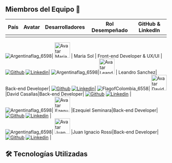 ## Miembros del Equipo 👥

| País | Avatar | Desarrolladores | Rol Desempeñado | GitHub & LinkedIn |
| ---- | ------ | --------------- | --------------- | ----------------- |
|      |

![Argentinaflag_6598](https://github.com/user-attachments/assets/ec9a8a4a-3b1c-4c17-880e-f55fbf0d8b2c)| <img width="48" height="48" src="https://avatars.githubusercontent.com/u/93354522?v=4" alt="Avatar Maria Sol" /> | Maria Sol | Front-end Developer & UX/UI | [![Github](https://github.com/user-attachments/assets/6eacb3b5-0962-4836-9a3b-ba5d57270b09)](https://github.com/Sol-Zito) [![Linkedin](https://github.com/user-attachments/assets/17a08fbe-e482-417a-b6d5-518aaea1d32f)](https://www.linkedin.com/in/solzito1998/)|
![Argentinaflag_6598](https://github.com/user-attachments/assets/ec9a8a4a-3b1c-4c17-880e-f55fbf0d8b2c)|<img width="48" height="48" src="https://avatars.githubusercontent.com/u/103838718?v=4" alt="Avatar Leandro Sánchez" /> | Leandro Sanchez| Back-end Developer| [![Github](https://github.com/user-attachments/assets/6eacb3b5-0962-4836-9a3b-ba5d57270b09)](https://github.com/leanmsan) [![Linkedin](https://github.com/user-attachments/assets/17a08fbe-e482-417a-b6d5-518aaea1d32f)](https://www.linkedin.com/in/leandromsanchez)|
![FlagofColombia_6558](https://github.com/user-attachments/assets/1b0d07e4-d6e6-4304-aab2-11c189f9a00f)| <img width="48" height="48" src="https://avatars.githubusercontent.com/u/84252258?v=4" alt="Avatar David Casallas" /> |David Casallas|Back-end Developer| [![Github](https://github.com/user-attachments/assets/6eacb3b5-0962-4836-9a3b-ba5d57270b09)](https://github.com/david0-012) [![Linkedin](https://github.com/user-attachments/assets/17a08fbe-e482-417a-b6d5-518aaea1d32f)](https://www.linkedin.com/in/david-casallasp) |
![Argentinaflag_6598](https://github.com/user-attachments/assets/ec9a8a4a-3b1c-4c17-880e-f55fbf0d8b2c)| <img width="48" height="48" src="https://avatars.githubusercontent.com/u/96451764?v=4" alt="Avatar Ezequiel Seminara" /> |Ezequiel Seminara|Back-end Developer| [![Github](https://github.com/user-attachments/assets/6eacb3b5-0962-4836-9a3b-ba5d57270b09)](https://github.com/eseminara) [![Linkedin](https://github.com/user-attachments/assets/17a08fbe-e482-417a-b6d5-518aaea1d32f)](https://www.linkedin.com/in/e-seminara/?utm_source=share&utm_campaign=share_via&utm_content=profile&utm_medium=ios_app) |  
![Argentinaflag_6598](https://github.com/user-attachments/assets/ec9a8a4a-3b1c-4c17-880e-f55fbf0d8b2c)| <img width="48" height="48" src="https://avatars.githubusercontent.com/u/128090095?v=4" alt="Avatar Juan Ignacio Rossi" /> |Juan Ignacio Rossi|Back-end Developer| [![Github](https://github.com/user-attachments/assets/6eacb3b5-0962-4836-9a3b-ba5d57270b09)](https://github.com/JuanRossi182001) [![Linkedin](https://github.com/user-attachments/assets/17a08fbe-e482-417a-b6d5-518aaea1d32f)](https://www.linkedin.com/in/juan-ignacio-rossi-b36944290/?utm_source=share&utm_campaign=share_via&utm_content=profile&utm_medium=ios_app) |

## 🛠️ Tecnologías Utilizadas
